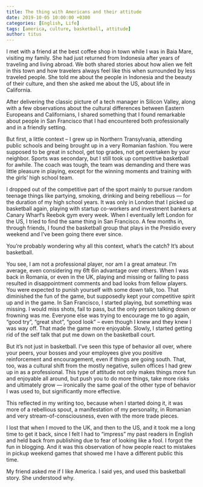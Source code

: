 ```yaml
---
title: The thing with Americans and their attitude
date: 2019-10-05 10:00:00 +0300
categories: [English, Life]
tags: [america, culture, basketball, attitude]
author: titus
---
```


I met with a friend at the best coffee shop in town while I was in Baia Mare, visiting my family. She had just returned from Indonesia after years of traveling and living abroad. We both shared stories about how alien we felt in this town and how travelers always feel like this when surrounded by less traveled people. She told me about the people in Indonesia and the beauty of their culture, and then she asked me about the US, about life in California.

After delivering the classic picture of a tech manager in Silicon Valley, along with a few observations about the cultural differences between Eastern Europeans and Californians, I shared something that I found remarkable about people in San Francisco that I had encountered both professionally and in a friendly setting.

But first, a little context – I grew up in Northern Transylvania, attending public schools and being brought up in a very Romanian fashion. You were supposed to be great in school, get top grades, not get overtaken by your neighbor. Sports was secondary, but I still took up competitive basketball for awhile. The coach was tough, the team was demanding and there was little pleasure in playing, except for the winning moments and training with the girls’ high school team.

I dropped out of the competitive part of the sport mainly to pursue random teenage things like partying, smoking, drinking and being rebellious — for the duration of my high school years. It was only in London that I picked up basketball again, playing with startup co-workers and investment bankers at Canary Wharf’s Reebok gym every week. When I eventually left London for the US, I tried to find the same thing in San Francisco. A few months in, through friends, I found the basketball group that plays in the Presidio every weekend and I’ve been going there ever since.

You’re probably wondering why all this context, what’s the catch? It’s about basketball.

You see, I am not a professional player, nor am I a great amateur. I’m average, even considering my 6ft 6in advantage over others. When I was back in Romania, or even in the UK, playing and missing or failing to pass resulted in disappointment comments and bad looks from fellow players. You were expected to punish yourself with some down talk, too. That diminished the fun of the game, but supposedly kept your competitive spirit up and in the game. In San Francisco, I started playing, but something was missing. I would miss shots, fail to pass, but the only person talking down or frowning was me. Everyone else was trying to encourage me to go again, “good try”, “great shot”, “good look” – even though I knew and they knew I was way off. That made the game more enjoyable. Slowly, I started getting rid of the self talk that put me down on the basketball court.

But it’s not just in basketball. I’ve seen this type of behavior all over, where your peers, your bosses and your employees give you positive reinforcement and encouragement, even if things are going south. That, too, was a cultural shift from the mostly negative, sullen offices I had grew up in as a professional. This type of attitude not only makes things more fun and enjoyable all around, but push you to do more things, take more risks and ultimately grow — ironically the same goal of the other type of behavior I was used to, but significantly more effective.

This reflected in my writing too, because when I started doing it, it was more of a rebellious spout, a manifestation of my personality, in Romanian and very stream-of-consciousness, even with the more trade pieces.

I lost that when I moved to the UK, and then to the US, and it took me a long time to get it back, since I felt I had to “impress” my past readers in English and held back from publishing due to fear of looking like a fool. I forgot the fun in blogging. And it was this observation of how people react to mistakes in pickup weekend games that showed me I have a different public this time.

My friend asked me if I like America. I said yes, and used this basketball story. She understood why.
